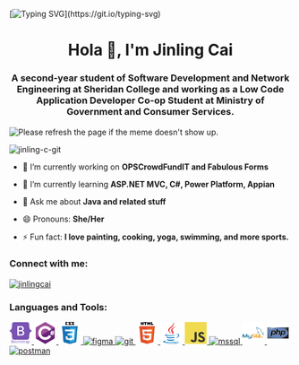 [![Typing SVG](https://readme-typing-svg.herokuapp.com?font=roboto+mono&size=30&color=FFF5E5&background=F77E12&center=true&width=1200&height=100&lines=Hola%2C+I'm+Jinling+Cai.;Welcome+to+my+GitHub.)](https://git.io/typing-svg)
<h1 align="center">Hola 👋, I'm Jinling Cai</h1>
<h3 align="center">A second-year student of Software Development and Network Engineering at Sheridan College and working as a Low Code Application Developer Co-op Student at Ministry of Government and Consumer Services.</h3>
<img align="center" width="50%" src='https://random-memer.herokuapp.com/' title="Meme" alt="Please refresh the page if the meme doesn't show up.">

<p align="left"> <img src="https://komarev.com/ghpvc/?username=jinling-c-git&label=Profile%20views&color=0e75b6&style=flat" alt="jinling-c-git" /> </p>

- 🔭 I’m currently working on **OPSCrowdFundIT and Fabulous Forms**

- 🌱 I’m currently learning **ASP.NET MVC, C#, Power Platform, Appian**

- 💬 Ask me about **Java and related stuff**

- 😄 Pronouns: **She/Her**

- ⚡ Fun fact: **I love painting, cooking, yoga, swimming, and more sports.**

<h3 align="left">Connect with me:</h3>
<p align="left">
<a href="https://linkedin.com/in/jinlingcai" target="blank"><img align="center" src="https://raw.githubusercontent.com/rahuldkjain/github-profile-readme-generator/master/src/images/icons/Social/linked-in-alt.svg" alt="jinlingcai" height="30" width="40" /></a>
</p>

<h3 align="left">Languages and Tools:</h3>
<p align="left"> <a href="https://getbootstrap.com" target="_blank" rel="noreferrer"> <img src="https://raw.githubusercontent.com/devicons/devicon/master/icons/bootstrap/bootstrap-plain-wordmark.svg" alt="bootstrap" width="40" height="40"/> </a> <a href="https://www.w3schools.com/cs/" target="_blank" rel="noreferrer"> <img src="https://raw.githubusercontent.com/devicons/devicon/master/icons/csharp/csharp-original.svg" alt="csharp" width="40" height="40"/> </a> <a href="https://www.w3schools.com/css/" target="_blank" rel="noreferrer"> <img src="https://raw.githubusercontent.com/devicons/devicon/master/icons/css3/css3-original-wordmark.svg" alt="css3" width="40" height="40"/> </a> <a href="https://www.figma.com/" target="_blank" rel="noreferrer"> <img src="https://www.vectorlogo.zone/logos/figma/figma-icon.svg" alt="figma" width="40" height="40"/> </a> <a href="https://git-scm.com/" target="_blank" rel="noreferrer"> <img src="https://www.vectorlogo.zone/logos/git-scm/git-scm-icon.svg" alt="git" width="40" height="40"/> </a> <a href="https://www.w3.org/html/" target="_blank" rel="noreferrer"> <img src="https://raw.githubusercontent.com/devicons/devicon/master/icons/html5/html5-original-wordmark.svg" alt="html5" width="40" height="40"/> </a> <a href="https://www.java.com" target="_blank" rel="noreferrer"> <img src="https://raw.githubusercontent.com/devicons/devicon/master/icons/java/java-original.svg" alt="java" width="40" height="40"/> </a> <a href="https://developer.mozilla.org/en-US/docs/Web/JavaScript" target="_blank" rel="noreferrer"> <img src="https://raw.githubusercontent.com/devicons/devicon/master/icons/javascript/javascript-original.svg" alt="javascript" width="40" height="40"/> </a> <a href="https://www.microsoft.com/en-us/sql-server" target="_blank" rel="noreferrer"> <img src="https://www.svgrepo.com/show/303229/microsoft-sql-server-logo.svg" alt="mssql" width="40" height="40"/> </a> <a href="https://www.mysql.com/" target="_blank" rel="noreferrer"> <img src="https://raw.githubusercontent.com/devicons/devicon/master/icons/mysql/mysql-original-wordmark.svg" alt="mysql" width="40" height="40"/> </a> <a href="https://www.php.net" target="_blank" rel="noreferrer"> <img src="https://raw.githubusercontent.com/devicons/devicon/master/icons/php/php-original.svg" alt="php" width="40" height="40"/> </a> <a href="https://postman.com" target="_blank" rel="noreferrer"> <img src="https://www.vectorlogo.zone/logos/getpostman/getpostman-icon.svg" alt="postman" width="40" height="40"/> </a> </p>


